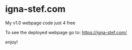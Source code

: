 # igna-stef.com
My v1.0 webpage code just 4 free

To see the deployed webpage go to: 
https://igna-stef.com/

enjoy!
